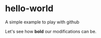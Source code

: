 # hello-world
A simple example to play with github

Let's see how **bold** our modifications can be.
